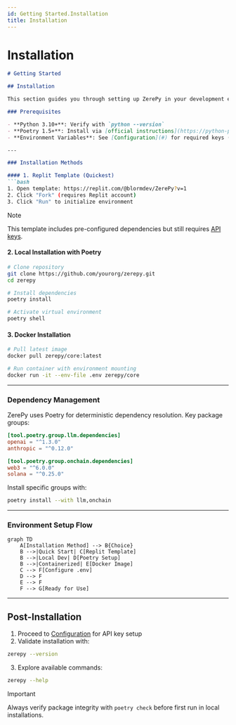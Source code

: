```yaml
---
id: Getting Started.Installation
title: Installation
---
```

# Installation
```markdown
# Getting Started

## Installation

This section guides you through setting up ZerePy in your development environment. Choose from multiple installation methods based on your workflow preferences.

### Prerequisites

- **Python 3.10+**: Verify with `python --version`
- **Poetry 1.5+**: Install via [official instructions](https://python-poetry.org/docs/)
- **Environment Variables**: See [Configuration](#) for required keys (covered in next section)

---

### Installation Methods

#### 1. Replit Template (Quickest)
```bash
1. Open template: https://replit.com/@blormdev/ZerePy?v=1
2. Click "Fork" (requires Replit account)
3. Click "Run" to initialize environment
```
> [!NOTE]
> This template includes pre-configured dependencies but still requires [API keys](#configuration).

#### 2. Local Installation with Poetry
```bash
# Clone repository
git clone https://github.com/yourorg/zerepy.git
cd zerepy

# Install dependencies
poetry install

# Activate virtual environment
poetry shell
```

#### 3. Docker Installation
```bash
# Pull latest image
docker pull zerepy/core:latest

# Run container with environment mounting
docker run -it --env-file .env zerepy/core
```

---

### Dependency Management
ZerePy uses Poetry for deterministic dependency resolution. Key package groups:

```toml
[tool.poetry.group.llm.dependencies]
openai = "^1.3.0"
anthropic = "^0.12.0"

[tool.poetry.group.onchain.dependencies]
web3 = "^6.0.0"
solana = "^0.25.0"
```

Install specific groups with:
```bash
poetry install --with llm,onchain
```

---

### Environment Setup Flow
```mermaid
graph TD
    A[Installation Method] --> B{Choice}
    B -->|Quick Start| C[Replit Template]
    B -->|Local Dev| D[Poetry Setup]
    B -->|Containerized| E[Docker Image]
    C --> F[Configure .env]
    D --> F
    E --> F
    F --> G[Ready for Use]
```

---

## Post-Installation
1. Proceed to [Configuration](#) for API key setup
2. Validate installation with:
```bash
zerepy --version
```
3. Explore available commands:
```bash
zerepy --help
```

> [!IMPORTANT]
> Always verify package integrity with `poetry check` before first run in local installations.
```

